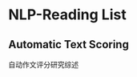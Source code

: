 NLP-Reading List
===========================
Automatic Text Scoring
------------------------
自动作文评分研究综述
